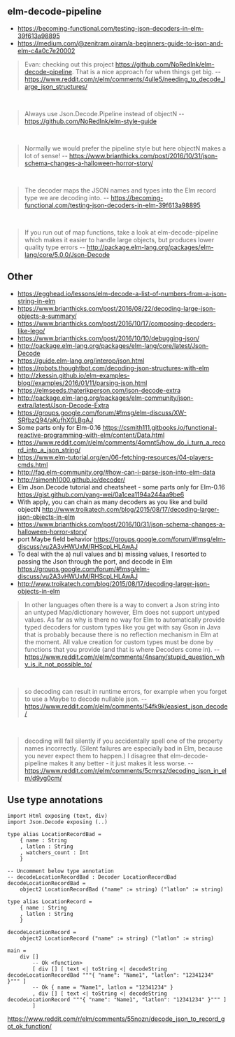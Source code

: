 ## elm-decode-pipeline

- https://becoming-functional.com/testing-json-decoders-in-elm-39f613a98895
- https://medium.com/@zenitram.oiram/a-beginners-guide-to-json-and-elm-c4a0c7e20002

> Evan: checking out this project https://github.com/NoRedInk/elm-decode-pipeline. That is a nice approach for when things get big.
> -- https://www.reddit.com/r/elm/comments/4ulle5/needing_to_decode_large_json_structures/

<br>

> Always use Json.Decode.Pipeline instead of objectN
> -- https://github.com/NoRedInk/elm-style-guide

<br>

> Normally we would prefer the pipeline style but here objectN makes a lot of sense!
> -- https://www.brianthicks.com/post/2016/10/31/json-schema-changes-a-halloween-horror-story/

<br>

> The decoder maps the JSON names and types into the Elm record type we are decoding into.
> -- https://becoming-functional.com/testing-json-decoders-in-elm-39f613a98895

<br>

> If you run out of map functions, take a look at elm-decode-pipeline which makes it easier to handle large objects, but produces lower quality type errors
> -- http://package.elm-lang.org/packages/elm-lang/core/5.0.0/Json-Decode

## Other

- https://egghead.io/lessons/elm-decode-a-list-of-numbers-from-a-json-string-in-elm
- https://www.brianthicks.com/post/2016/08/22/decoding-large-json-objects-a-summary/
- https://www.brianthicks.com/post/2016/10/17/composing-decoders-like-lego/
- https://www.brianthicks.com/post/2016/10/10/debugging-json/
- http://package.elm-lang.org/packages/elm-lang/core/latest/Json-Decode
- https://guide.elm-lang.org/interop/json.html
- https://robots.thoughtbot.com/decoding-json-structures-with-elm
- http://zkessin.github.io/elm-examples-blog//examples/2016/01/11/parsing-json.html
- https://elmseeds.thaterikperson.com/json-decode-extra
- http://package.elm-lang.org/packages/elm-community/json-extra/latest/Json-Decode-Extra
- https://groups.google.com/forum/#!msg/elm-discuss/XW-SRfbzQ94/aKufhX0LBgAJ
- Some parts only for Elm-0.16 https://csmith111.gitbooks.io/functional-reactive-programming-with-elm/content/Data.html
- https://www.reddit.com/r/elm/comments/4omnt5/how_do_i_turn_a_record_into_a_json_string/
- https://www.elm-tutorial.org/en/06-fetching-resources/04-players-cmds.html
- http://faq.elm-community.org/#how-can-i-parse-json-into-elm-data
- http://simonh1000.github.io/decoder/
- Elm Json.Decode tutorial and cheatsheet - some parts only for Elm-0.16 https://gist.github.com/yang-wei/0a1cea1194a244aa9be6
- With apply, you can chain as many decoders as you like and build objectN http://www.troikatech.com/blog/2015/08/17/decoding-larger-json-objects-in-elm
- https://www.brianthicks.com/post/2016/10/31/json-schema-changes-a-halloween-horror-story/
- port Maybe field behavior https://groups.google.com/forum/#!msg/elm-discuss/vu2A3vHWUxM/RHScpLHLAwAJ
- To deal with the a) null values and b) missing values, I resorted to passing the Json through the port, and decode in Elm https://groups.google.com/forum/#!msg/elm-discuss/vu2A3vHWUxM/RHScpLHLAwAJ
- http://www.troikatech.com/blog/2015/08/17/decoding-larger-json-objects-in-elm

> In other languages often there is a way to convert a Json string into an untyped Map/dictionary however, Elm does not support untyped values.
As far as why is there no way for Elm to automatically provide typed decoders for custom types like you get with say Gson in Java that is probably because there is no reflection mechanism in Elm at the moment. All value creation for custom types must be done by functions that you provide (and that is where Decoders come in).
> -- https://www.reddit.com/r/elm/comments/4nsany/stupid_question_why_is_it_not_possible_to/

<br>

> so decoding can result in runtime errors, for example when you forget to use a Maybe to decode nullable json.
> -- https://www.reddit.com/r/elm/comments/54fk9k/easiest_json_decode/

<br>

> decoding will fail silently if you accidentally spell one of the property names incorrectly. (Silent failures are especially bad in Elm, because you never expect them to happen.) I disagree that elm-decode-pipeline makes it any better - it just makes it less worse.
> -- https://www.reddit.com/r/elm/comments/5cmrsz/decoding_json_in_elm/d9yg0cm/

## Use type annotations

```
import Html exposing (text, div)
import Json.Decode exposing (..)

type alias LocationRecordBad =
    { name : String
    , latlon : String
    , watchers_count : Int
    }

-- Uncomment below type annotation
-- decodeLocationRecordBad : Decoder LocationRecordBad
decodeLocationRecordBad =
    object2 LocationRecordBad ("name" := string) ("latlon" := string)

type alias LocationRecord =
    { name : String
    , latlon : String
    }

decodeLocationRecord =
    object2 LocationRecord ("name" := string) ("latlon" := string)

main =
    div []
        -- Ok <function>
        [ div [] [ text <| toString <| decodeString decodeLocationRecordBad """{ "name": "Name1", "latlon": "12341234" }""" ]
        -- Ok { name = "Name1", latlon = "12341234" }
        , div [] [ text <| toString <| decodeString decodeLocationRecord """{ "name": "Name1", "latlon": "12341234" }""" ]
        ]
```

https://www.reddit.com/r/elm/comments/55nozn/decode_json_to_record_got_ok_function/
